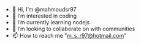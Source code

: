 - 👋 Hi, I’m @mahmoudsr97
- 👀 I’m interested in coding
- 🌱 I’m currently learning nodejs
- 💞️ I’m looking to collaborate on with communities
- 📫 How to reach me "m_s_r97@hotmail.com"

